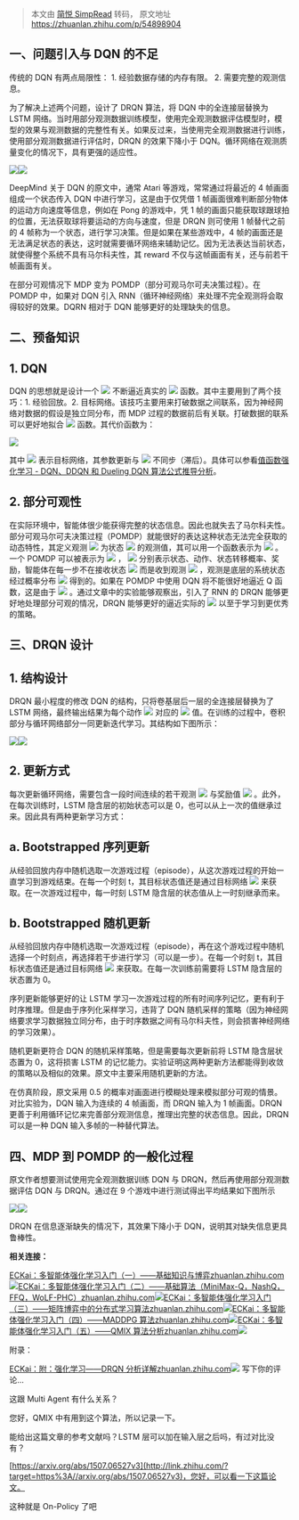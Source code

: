 > 本文由 [简悦 SimpRead](http://ksria.com/simpread/) 转码， 原文地址 https://zhuanlan.zhihu.com/p/54898904

## 一、问题引入与 DQN 的不足

传统的 DQN 有两点局限性： 1\. 经验数据存储的内存有限。 2\. 需要完整的观测信息。

为了解决上述两个问题，设计了 DRQN 算法，将 DQN 中的全连接层替换为 LSTM 网络。当时用部分观测数据训练模型，使用完全观测数据评估模型时，模型的效果与观测数据的完整性有关。如果反过来，当使用完全观测数据进行训练，使用部分观测数据进行评估时，DRQN 的效果下降小于 DQN。循环网络在观测质量变化的情况下，具有更强的适应性。

![](https://pic4.zhimg.com/v2-4c4859fb4b9490f01ca39f6dc56fd6eb_b.jpg)![](https://pic4.zhimg.com/v2-4c4859fb4b9490f01ca39f6dc56fd6eb_r.jpg)

DeepMind 关于 DQN 的原文中，通常 Atari 等游戏，常常通过将最近的 4 帧画面组成一个状态传入 DQN 中进行学习，这是由于仅凭借 1 帧画面很难判断部分物体的运动方向速度等信息，例如在 Pong 的游戏中，凭 1 帧的画面只能获取球跟球拍的位置，无法获取球将要运动的方向与速度，但是 DRQN 则可使用 1 帧替代之前的 4 帧称为一个状态，进行学习决策。但是如果在某些游戏中，4 帧的画面还是无法满足状态的表达，这时就需要循环网络来辅助记忆。因为无法表达当前状态，就使得整个系统不具有马尔科夫性，其 reward 不仅与这帧画面有关，还与前若干帧画面有关。

在部分可观情况下 MDP 变为 POMDP（部分可观马尔可夫决策过程）。在 POMDP 中，如果对 DQN 引入 RNN（循环神经网络）来处理不完全观测将会取得较好的效果。DQRN 相对于 DQN 能够更好的处理缺失的信息。

## 二、预备知识

## 1\. DQN

DQN 的思想就是设计一个 ![](https://www.zhihu.com/equation?tex=Q%28s%2Ca%7C%5Ctheta%29) 不断逼近真实的 ![](https://www.zhihu.com/equation?tex=Q%28s%2Ca%29) 函数。其中主要用到了两个技巧：1\. 经验回放。2\. 目标网络。该技巧主要用来打破数据之间联系，因为神经网络对数据的假设是独立同分布，而 MDP 过程的数据前后有关联。打破数据的联系可以更好地拟合 ![](https://www.zhihu.com/equation?tex=Q%28s%2Ca%29) 函数。其代价函数为：

![](https://www.zhihu.com/equation?tex=L%28%5Ctheta%29+%3D+E_%7Bs%2Ca%2Cr%2Cs%27%7D%5B%28Q%28s%2Ca%7C%5Ctheta%29-y%29%5E2%5D%2C%5Cqquad+%5Crm%7Bwhere%7D%5C+y%3Dr%2B%5Cgamma+max_%7Ba%27%7D%5Coverline+Q%28s%27%2Ca%27%7C%5Coverline+%5Ctheta%29)

其中 ![](https://www.zhihu.com/equation?tex=%5Coverline+Q%28s%27%2Ca%27%7C%5Coverline+%5Ctheta%29) 表示目标网络，其参数更新与 ![](https://www.zhihu.com/equation?tex=%5Ctheta) 不同步（滞后）。具体可以参看[值函数强化学习 - DQN、DDQN 和 Dueling DQN 算法公式推导分析](https://link.zhihu.com/?target=https%3A//blog.csdn.net/weixin_37895339/article/details/84822668)。

## 2\. 部分可观性

在实际环境中，智能体很少能获得完整的状态信息。因此也就失去了马尔科夫性。部分可观马尔可夫决策过程（POMDP）就能很好的表达这种状态无法完全获取的动态特性，其定义观测 ![](https://www.zhihu.com/equation?tex=o_t) 为状态 ![](https://www.zhihu.com/equation?tex=s_t) 的观测值，其可以用一个函数表示为 ![](https://www.zhihu.com/equation?tex=o_t%5Csim+%5Cmathcal+O%28s_t%29) 。一个 POMDP 可以被表示为 ![](https://www.zhihu.com/equation?tex=%28S%2CA%2CP%2CR%2C%5COmega%2CO%29) ， ![](https://www.zhihu.com/equation?tex=S%2CA%2CP%2CR) 分别表示状态、动作、状态转移概率、奖励，智能体在每一步不在接收状态 ![](https://www.zhihu.com/equation?tex=s_t) 而是收到观测 ![](https://www.zhihu.com/equation?tex=o_t) ，观测是底层的系统状态经过概率分布 ![](https://www.zhihu.com/equation?tex=o_t%5Csim+%5Cmathcal+O%28s_t%29) 得到的。如果在 POMDP 中使用 DQN 将不能很好地逼近 Q 函数，这是由于 ![](https://www.zhihu.com/equation?tex=Q%28o%2Ca%7C%5Ctheta%29%5Cne+Q%28s%2Ca%7C%5Ctheta%29) 。通过文章中的实验能够观察出，引入了 RNN 的 DRQN 能够更好地处理部分可观的情况，DRQN 能够更好的逼近实际的 ![](https://www.zhihu.com/equation?tex=Q%28s%2Ca%7C%5Ctheta%29) 以至于学习到更优秀的策略。

## 三、DRQN 设计

## 1\. 结构设计

DRQN 最小程度的修改 DQN 的结构，只将卷基层后一层的全连接层替换为了 LSTM 网络，最终输出结果为每个动作 ![](https://www.zhihu.com/equation?tex=a) 对应的 ![](https://www.zhihu.com/equation?tex=Q%28s%2Ca%29) 值。在训练的过程中，卷积部分与循环网络部分一同更新迭代学习。其结构如下图所示：

![](https://pic3.zhimg.com/v2-1a3c5cd3d58d50d7bc75a6422d5b71ba_b.jpg)![](https://pic3.zhimg.com/v2-1a3c5cd3d58d50d7bc75a6422d5b71ba_r.jpg)

## 2\. 更新方式

每次更新循环网络，需要包含一段时间连续的若干观测 ![](https://www.zhihu.com/equation?tex=o) 与奖励值 ![](https://www.zhihu.com/equation?tex=r) 。此外，在每次训练时，LSTM 隐含层的初始状态可以是 0，也可以从上一次的值继承过来。因此具有两种更新学习方式：

## a. Bootstrapped 序列更新

从经验回放内存中随机选取一次游戏过程（episode），从这次游戏过程的开始一直学习到游戏结束。在每一个时刻 t，其目标状态值还是通过目标网络 ![](https://www.zhihu.com/equation?tex=%5Coverline+Q%28%5Coverline+%5Ctheta%29) 来获取。在一次游戏过程中，每一时刻 LSTM 隐含层的状态值从上一时刻继承而来。

## b. Bootstrapped 随机更新

从经验回放内存中随机选取一次游戏过程（episode），再在这个游戏过程中随机选择一个时刻点，再选择若干步进行学习（可以是一步）。在每一个时刻 t，其目标状态值还是通过目标网络 ![](https://www.zhihu.com/equation?tex=%5Coverline+Q%28%5Coverline+%5Ctheta%29) 来获取。在每一次训练前需要将 LSTM 隐含层的状态置为 0。

序列更新能够更好的让 LSTM 学习一次游戏过程的所有时间序列记忆，更有利于时序推理。但是由于序列化采样学习，违背了 DQN 随机采样的策略（因为神经网络要求学习数据独立同分布，由于时序数据之间有马尔科夫性，则会损害神经网络的学习效果）。

随机更新更符合 DQN 的随机采样策略，但是需要每次更新前将 LSTM 隐含层状态置为 0，这将损害 LSTM 的记忆能力。实验证明这两种更新方法都能得到收敛的策略以及相似的效果。原文中主要采用随机更新的方法。

在仿真阶段，原文采用 0.5 的概率对画面进行模糊处理来模拟部分可观的情景。对比实验为，DQN 输入为连续的 4 帧画面，而 DRQN 输入为 1 帧画面。DRQN 更善于利用循环记忆来完善部分观测信息，推理出完整的状态信息。因此，DRQN 可以是一种 DQN 输入多帧的一种替代算法。

## 四、MDP 到 POMDP 的一般化过程

原文作者想要测试使用完全观测数据训练 DQN 与 DRQN，然后再使用部分观测数据评估 DQN 与 DRQN。通过在 9 个游戏中进行测试得出平均结果如下图所示

![](https://pic4.zhimg.com/v2-878d9cce86a7bc2f4bda8801ef370c5b_b.jpg)![](https://pic4.zhimg.com/80/v2-878d9cce86a7bc2f4bda8801ef370c5b_hd.jpg)

DRQN 在信息逐渐缺失的情况下，其效果下降小于 DQN，说明其对缺失信息更具鲁棒性。

**相关连接：**

[ECKai：多智能体强化学习入门（一）——基础知识与博弈​zhuanlan.zhihu.com![](https://pic3.zhimg.com/v2-5286358fcfe6318821edecc74bd3febe_180x120.jpg)](https://zhuanlan.zhihu.com/p/53474965)[ECKai：多智能体强化学习入门（二）——基础算法（MiniMax-Q，NashQ，FFQ，WoLF-PHC）​zhuanlan.zhihu.com![](https://pic3.zhimg.com/v2-5286358fcfe6318821edecc74bd3febe_180x120.jpg)](https://zhuanlan.zhihu.com/p/53563792)[ECKai：多智能体强化学习入门（三）——矩阵博弈中的分布式学习算法​zhuanlan.zhihu.com![](https://pic3.zhimg.com/v2-5286358fcfe6318821edecc74bd3febe_180x120.jpg)](https://zhuanlan.zhihu.com/p/53622102)[ECKai：多智能体强化学习入门（四）——MADDPG 算法​zhuanlan.zhihu.com![](https://pic3.zhimg.com/v2-5286358fcfe6318821edecc74bd3febe_180x120.jpg)](https://zhuanlan.zhihu.com/p/53811876)[ECKai：多智能体强化学习入门（五）——QMIX 算法分析​zhuanlan.zhihu.com![](https://pic3.zhimg.com/v2-5286358fcfe6318821edecc74bd3febe_180x120.jpg)](https://zhuanlan.zhihu.com/p/55003734)

附录：

[ECKai：附：强化学习——DRQN 分析详解​zhuanlan.zhihu.com![](https://pic3.zhimg.com/v2-5286358fcfe6318821edecc74bd3febe_180x120.jpg)](https://zhuanlan.zhihu.com/p/54898904)
写下你的评论...

这跟 Multi Agent 有什么关系？

您好，QMIX 中有用到这个算法，所以记录一下。

能给出这篇文章的参考文献吗？LSTM 层可以加在输入层之后吗，有过对比没有？

[https://arxiv.org/abs/1507.06527v3](http://link.zhihu.com/?target=https%3A//arxiv.org/abs/1507.06527v3)，您好，可以看一下这篇论文。

这种就是 On-Policy 了吧